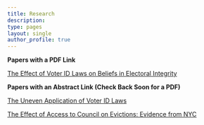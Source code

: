 ```yaml
---
title: Research
description:
type: pages
layout: single
author_profile: true
---
```


  
    

__Papers with a PDF Link__

[The Effect of Voter ID Laws on Beliefs in Electoral Integrity](../papers/attitudes_voter_id_10_15.pdf) 

__Papers with an Abstract Link (Check Back Soon for a PDF)__

[The Uneven Application of Voter ID Laws](../pages/abstracts/id_laws_race.md)

[The Effect of Access to Council on Evictions: Evidence from NYC](../pages/abstracts/evictions.md)
